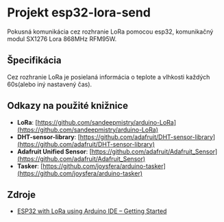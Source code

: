 # Projekt esp32-lora-send

Pokusná komunikácia cez rozhranie LoRa pomocou esp32, komunikačný modul SX1276 Lora 868MHz RFM95W.

## Špecifikácia

Cez rozhranie LoRa je posielaná informácia o teplote a vlhkosti každých 60s(alebo iný nastavený čas).

## Odkazy na použité knižnice

- **LoRa**: [https://github.com/sandeepmistry/arduino-LoRa](https://github.com/sandeepmistry/arduino-LoRa)
- **DHT-sensor-library**: [https://github.com/adafruit/DHT-sensor-library](https://github.com/adafruit/DHT-sensor-library)
- **Adafruit Unified Sensor**: [https://github.com/adafruit/Adafruit_Sensor](https://github.com/adafruit/Adafruit_Sensor)
- **Tasker**: [https://github.com/joysfera/arduino-tasker](https://github.com/joysfera/arduino-tasker)

## Zdroje

- [ESP32 with LoRa using Arduino IDE – Getting Started](https://randomnerdtutorials.com/esp32-lora-rfm95-transceiver-arduino-ide/)
